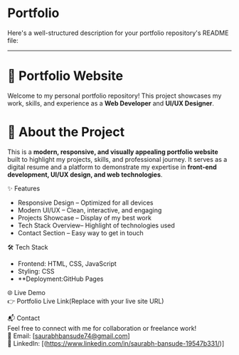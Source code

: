 # Portfolio
Here's a well-structured description for your portfolio repository's README file:

---

# 🌟 Portfolio Website  

Welcome to my personal portfolio repository! This project showcases my work, skills, and experience as a **Web Developer** and **UI/UX Designer**.

# 🚀 About the Project  
This is a **modern, responsive, and visually appealing portfolio website** built to highlight my projects, skills, and professional journey. It serves as a digital resume and a platform to demonstrate my expertise in **front-end development, UI/UX design, and web technologies**.

 ✨ Features  
- Responsive Design – Optimized for all devices  
- Modern UI/UX – Clean, interactive, and engaging  
- Projects Showcase – Display of my best work  
- Tech Stack Overview– Highlight of technologies used  
- Contact Section – Easy way to get in touch  

 🛠️ Tech Stack  
- Frontend: HTML, CSS, JavaScript 
- Styling: CSS   
- **Deployment:GitHub Pages

🌐 Live Demo  
👉 Portfolio Live Link(Replace with your live site URL)

 📬 Contact  
Feel free to connect with me for collaboration or freelance work!  
📧 Email: [saurabhbansude74@gmail.com]  
🔗 LinkedIn: [(https://www.linkedin.com/in/saurabh-bansude-19547b331/)]  
  

